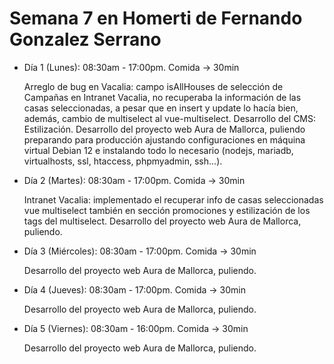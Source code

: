 # Semana 7 en Homerti de Fernando Gonzalez Serrano

- Día 1 (Lunes):
08:30am - 17:00pm.
Comida -> 30min

    Arreglo de bug en Vacalia: campo isAllHouses de selección de Campañas en Intranet Vacalia, no recuperaba la información de las casas seleccionadas, a pesar que en insert y update lo hacía bien, además, cambio de multiselect al vue-multiselect.
    Desarrollo del CMS: Estilización.
    Desarrollo del proyecto web Aura de Mallorca, puliendo preparando para producción ajustando configuraciones en máquina virtual Debian 12 e instalando todo lo necesario (nodejs, mariadb, virtualhosts, ssl, htaccess, phpmyadmin, ssh...).

- Día 2 (Martes):
08:30am - 17:00pm.
Comida -> 30min

    Intranet Vacalia: implementado el recuperar info de casas seleccionadas vue multiselect también en sección promociones y estilización de los tags del multiselect.
    Desarrollo del proyecto web Aura de Mallorca, puliendo.

- Día 3 (Miércoles):
08:30am - 17:00pm.
Comida -> 30min

    Desarrollo del proyecto web Aura de Mallorca, puliendo.

- Día 4 (Jueves):
08:30am - 17:00pm.
Comida -> 30min

    Desarrollo del proyecto web Aura de Mallorca, puliendo.

- Día 5 (Viernes):
08:30am - 16:00pm.
Comida -> 30min

    Desarrollo del proyecto web Aura de Mallorca, puliendo.
